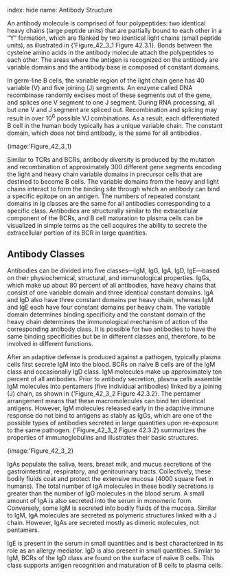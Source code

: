 index: hide
name: Antibody Structure

An antibody molecule is comprised of four polypeptides: two identical heavy chains (large peptide units) that are partially bound to each other in a “Y” formation, which are flanked by two identical light chains (small peptide units), as illustrated in {'Figure_42_3_1 Figure 42.3.1}. Bonds between the cysteine amino acids in the antibody molecule attach the polypeptides to each other. The areas where the antigen is recognized on the antibody are variable domains and the antibody base is composed of constant domains.

In germ-line B cells, the variable region of the light chain gene has 40 variable (V) and five joining (J) segments. An enzyme called DNA recombinase randomly excises most of these segments out of the gene, and splices one V segment to one J segment. During RNA processing, all but one V and J segment are spliced out. Recombination and splicing may result in over 10<sup>6</sup> possible VJ combinations. As a result, each differentiated B cell in the human body typically has a unique variable chain. The constant domain, which does not bind antibody, is the same for all antibodies.


{image:'Figure_42_3_1}
        

Similar to TCRs and BCRs, antibody diversity is produced by the mutation and recombination of approximately 300 different gene segments encoding the light and heavy chain variable domains in precursor cells that are destined to become B cells. The variable domains from the heavy and light chains interact to form the binding site through which an antibody can bind a specific epitope on an antigen. The numbers of repeated constant domains in Ig classes are the same for all antibodies corresponding to a specific class. Antibodies are structurally similar to the extracellular component of the BCRs, and B cell maturation to plasma cells can be visualized in simple terms as the cell acquires the ability to secrete the extracellular portion of its BCR in large quantities.

## Antibody Classes

Antibodies can be divided into five classes—IgM, IgG, IgA, IgD, IgE—based on their physiochemical, structural, and immunological properties. IgGs, which make up about 80 percent of all antibodies, have heavy chains that consist of one variable domain and three identical constant domains. IgA and IgD also have three constant domains per heavy chain, whereas IgM and IgE each have four constant domains per heavy chain. The variable domain determines binding specificity and the constant domain of the heavy chain determines the immunological mechanism of action of the corresponding antibody class. It is possible for two antibodies to have the same binding specificities but be in different classes and, therefore, to be involved in different functions.

After an adaptive defense is produced against a pathogen, typically plasma cells first secrete IgM into the blood. BCRs on naïve B cells are of the IgM class and occasionally IgD class. IgM molecules make up approximately ten percent of all antibodies. Prior to antibody secretion, plasma cells assemble IgM molecules into pentamers (five individual antibodies) linked by a joining (J) chain, as shown in {'Figure_42_3_2 Figure 42.3.2}. The pentamer arrangement means that these macromolecules can bind ten identical antigens. However, IgM molecules released early in the adaptive immune response do not bind to antigens as stably as IgGs, which are one of the possible types of antibodies secreted in large quantities upon re-exposure to the same pathogen. {'Figure_42_3_2 Figure 42.3.2} summarizes the properties of immunoglobulins and illustrates their basic structures.


{image:'Figure_42_3_2}
        

IgAs populate the saliva, tears, breast milk, and mucus secretions of the gastrointestinal, respiratory, and genitourinary tracts. Collectively, these bodily fluids coat and protect the extensive mucosa (4000 square feet in humans). The total number of IgA molecules in these bodily secretions is greater than the number of IgG molecules in the blood serum. A small amount of IgA is also secreted into the serum in monomeric form. Conversely, some IgM is secreted into bodily fluids of the mucosa. Similar to IgM, IgA molecules are secreted as polymeric structures linked with a J chain. However, IgAs are secreted mostly as dimeric molecules, not pentamers.

IgE is present in the serum in small quantities and is best characterized in its role as an allergy mediator. IgD is also present in small quantities. Similar to IgM, BCRs of the IgD class are found on the surface of naïve B cells. This class supports antigen recognition and maturation of B cells to plasma cells.
